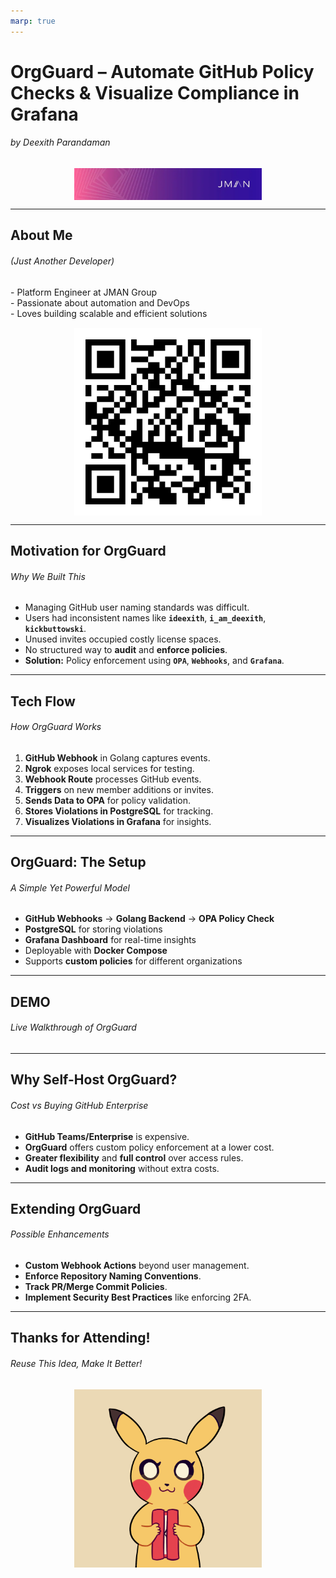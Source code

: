 ```yaml
---
marp: true
---
```

<!-- _class: top -->

# OrgGuard – Automate GitHub Policy Checks & Visualize Compliance in Grafana
###### by Deexith Parandaman
<img src="https://raw.githubusercontent.com/deexithparand/cli-slides/main/jman_group_cover.webp" style="max-width: 300px; display: block; margin: auto;">

---

## About Me
###### (Just Another Developer)

<div style="display: flex; flex-direction: column; align-items: center; text-align: center; gap: 15px;">
  <div style="text-align: left; width: 100%;">
    - Platform Engineer at JMAN Group  <br>
    - Passionate about automation and DevOps  <br>
    - Loves building scalable and efficient solutions  
  </div>
  <img src="https://raw.githubusercontent.com/deexithparand/cli-slides/main/qr-code.png" style="max-width: 300px; display: block; margin: auto;">
</div>

---

## Motivation for OrgGuard
###### Why We Built This

- Managing GitHub user naming standards was difficult.
- Users had inconsistent names like **`ideexith`**, **`i_am_deexith`**, **`kickbuttowski`**.
- Unused invites occupied costly license spaces.
- No structured way to **audit** and **enforce policies**.
- **Solution:** Policy enforcement using **`OPA`**, **`Webhooks`**, and **`Grafana`**.

---

## Tech Flow
###### How OrgGuard Works

1. **GitHub Webhook** in Golang captures events.
2. **Ngrok** exposes local services for testing.
3. **Webhook Route** processes GitHub events.
4. **Triggers** on new member additions or invites.
5. **Sends Data to OPA** for policy validation.
6. **Stores Violations in PostgreSQL** for tracking.
7. **Visualizes Violations in Grafana** for insights.

---

## OrgGuard: The Setup
###### A Simple Yet Powerful Model

- **GitHub Webhooks** → **Golang Backend** → **OPA Policy Check**  
- **PostgreSQL** for storing violations  
- **Grafana Dashboard** for real-time insights  
- Deployable with **Docker Compose**  
- Supports **custom policies** for different organizations  

---
<!-- _class: title -->

## DEMO
###### Live Walkthrough of OrgGuard

---

## Why Self-Host OrgGuard?
###### Cost vs Buying GitHub Enterprise

- **GitHub Teams/Enterprise** is expensive.  
- **OrgGuard** offers custom policy enforcement at a lower cost.  
- **Greater flexibility** and **full control** over access rules.  
- **Audit logs and monitoring** without extra costs.  

---

## Extending OrgGuard
###### Possible Enhancements

- **Custom Webhook Actions** beyond user management.  
- **Enforce Repository Naming Conventions**.  
- **Track PR/Merge Commit Policies**.  
- **Implement Security Best Practices** like enforcing 2FA.  

---

## Thanks for Attending!
###### Reuse This Idea, Make It Better!

<div style="text-align: center;">
  <img src="https://raw.githubusercontent.com/deexithparand/cli-slides/main/thanks.gif" style="max-width: 300px; display: block; margin: auto;">
</div>
